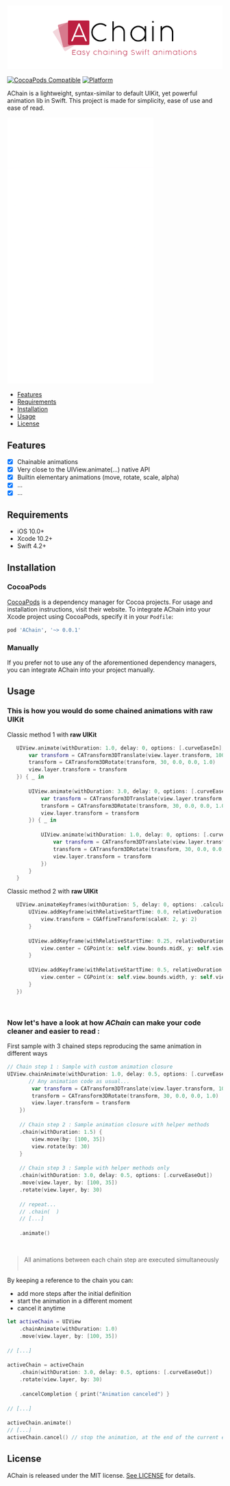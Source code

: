 ![AChain: Easy chaining Swift animations](https://raw.githubusercontent.com/Macistador/AChain/master/Ressources/AChain-logo.png)

[![CocoaPods Compatible](https://img.shields.io/cocoapods/v/AChain.svg)](https://img.shields.io/cocoapods/v/AChain.svg)
[![Platform](https://img.shields.io/cocoapods/p/AChain.svg?style=flat)](https://macistador.github.io/AChain)

AChain is a lightweight, syntax-similar to default UIKit, yet powerful animation lib in Swift.
This project is made for simplicity, ease of use and ease of read.

![demo](https://raw.githubusercontent.com/Macistador/AChain/master/Ressources/AChain-demo.gif)
- [Features](#features)
- [Requirements](#requirements)
- [Installation](#installation)
- [Usage](#usage)
- [License](#license)

## Features

- [x] Chainable animations
- [x] Very close to the UIView.animate(...) native API
- [x] Builtin elementary animations (move, rotate, scale, alpha)
- [x] ...
- [x] ...

## Requirements

- iOS 10.0+
- Xcode 10.2+
- Swift 4.2+

## Installation

### CocoaPods

[CocoaPods](https://cocoapods.org) is a dependency manager for Cocoa projects. For usage and installation instructions, visit their website. To integrate AChain into your Xcode project using CocoaPods, specify it in your `Podfile`:

```ruby
pod 'AChain', '~> 0.0.1'
```

### Manually

If you prefer not to use any of the aforementioned dependency managers, you can integrate AChain into your project manually.

## Usage

### This is how you would do some chained animations with raw UIKit

Classic method 1 with __raw UIKit__
```swift
   UIView.animate(withDuration: 1.0, delay: 0, options: [.curveEaseIn], animations: {
       var transform = CATransform3DTranslate(view.layer.transform, 100, 35, 0)
       transform = CATransform3DRotate(transform, 30, 0.0, 0.0, 1.0)
       view.layer.transform = transform
   }) { _ in

       UIView.animate(withDuration: 3.0, delay: 0, options: [.curveEaseIn], animations: {
           var transform = CATransform3DTranslate(view.layer.transform, 100, 35, 0)
           transform = CATransform3DRotate(transform, 30, 0.0, 0.0, 1.0)
           view.layer.transform = transform
       }) { _ in

           UIView.animate(withDuration: 1.0, delay: 0, options: [.curveEaseIn], animations: {
               var transform = CATransform3DTranslate(view.layer.transform, 100, 35, 0)
               transform = CATransform3DRotate(transform, 30, 0.0, 0.0, 1.0)
               view.layer.transform = transform
           })
       }
   }
```

Classic method 2 with __raw UIKit__
```swift
   UIView.animateKeyframes(withDuration: 5, delay: 0, options: .calculationModeCubic, animations: {
       UIView.addKeyframe(withRelativeStartTime: 0.0, relativeDuration: 0.25) {
           view.transform = CGAffineTransform(scaleX: 2, y: 2)
       }

       UIView.addKeyframe(withRelativeStartTime: 0.25, relativeDuration: 0.25) {
           view.center = CGPoint(x: self.view.bounds.midX, y: self.view.bounds.maxY)
       }

       UIView.addKeyframe(withRelativeStartTime: 0.5, relativeDuration: 0.25) {
           view.center = CGPoint(x: self.view.bounds.width, y: self.view.bounds.height)
       }
   })
```

&nbsp;
### Now let's have a look at how *AChain* can make your code cleaner and easier to read :

First sample with 3 chained steps reproducing the same animation in different ways
```swift
// Chain step 1 : Sample with custom animation closure
UIView.chainAnimate(withDuration: 1.0, delay: 0.5, options: [.curveEaseIn], anim: {
       // Any animation code as usual...
        var transform = CATransform3DTranslate(view.layer.transform, 100, 35, 0)
        transform = CATransform3DRotate(transform, 30, 0.0, 0.0, 1.0)
        view.layer.transform = transform
    })

    // Chain step 2 : Sample animation closure with helper methods
    .chain(withDuration: 1.5) {
        view.move(by: [100, 35])
        view.rotate(by: 30)
    }

    // Chain step 3 : Sample with helper methods only
    .chain(withDuration: 3.0, delay: 0.5, options: [.curveEaseOut])
    .move(view.layer, by: [100, 35])
    .rotate(view.layer, by: 30)

    // repeat...
    // .chain(  )
    // [...]

    .animate()
```
&nbsp;
> All animations between each chain step are executed simultaneously
&nbsp;
&nbsp;

By keeping a reference to the chain you can:
- add more steps after the initial definition
- start the animation in a different moment
- cancel it anytime

```swift
let activeChain = UIView
    .chainAnimate(withDuration: 1.0)
    .move(view.layer, by: [100, 35])

// [...]

activeChain = activeChain
    .chain(withDuration: 3.0, delay: 0.5, options: [.curveEaseOut])
    .rotate(view.layer, by: 30)

    .cancelCompletion { print("Animation canceled") }

// [...]

activeChain.animate()
// [...]
activeChain.cancel() // stop the animation, at the end of the current executing chain step
```

## License

AChain is released under the MIT license. [See LICENSE](https://github.com/macistador/achain/blob/master/LICENSE) for details.
